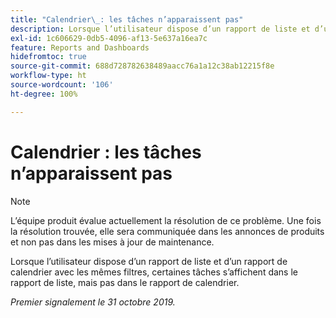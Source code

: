```yaml
---
title: "Calendrier\_: les tâches n’apparaissent pas"
description: Lorsque l’utilisateur dispose d’un rapport de liste et d’un rapport de calendrier avec les mêmes filtres, certaines tâches s’affichent dans le rapport de liste, mais pas dans le rapport de calendrier.
exl-id: 1c606629-0db5-4096-af13-5e637a16ea7c
feature: Reports and Dashboards
hidefromtoc: true
source-git-commit: 688d728782638489aacc76a1a12c38ab12215f8e
workflow-type: ht
source-wordcount: '106'
ht-degree: 100%

---
```


# Calendrier : les tâches n’apparaissent pas

>[!NOTE]
>
>L’équipe produit évalue actuellement la résolution de ce problème. Une fois la résolution trouvée, elle sera communiquée dans les annonces de produits et non pas dans les mises à jour de maintenance.

Lorsque l’utilisateur dispose d’un rapport de liste et d’un rapport de calendrier avec les mêmes filtres, certaines tâches s’affichent dans le rapport de liste, mais pas dans le rapport de calendrier.

_Premier signalement le 31 octobre 2019._
